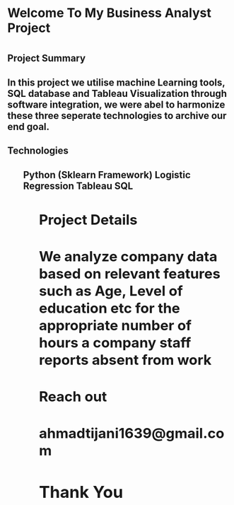 <h1>Welcome To My Business Analyst Project<h1>
<h2>Project Summary<h2>
<p>In this project we utilise machine Learning tools, SQL database and Tableau Visualization through software integration, we were abel to harmonize these three seperate technologies to archive our end goal.<p>
<h2>Technologies<h2>
<ul>
<ls>Python (Sklearn Framework) Logistic Regression<ls>
<ls>Tableau<ls>
<ls>SQL<ls>
<ul>
<h2>Project Details<h2>
<p>We analyze company data based on relevant features such as Age, Level of education etc for the appropriate number of hours a company staff reports absent from work<p>
<h2>Reach out<h2>
<p>ahmadtijani1639@gmail.com<p>
<footer>
<h3>Thank You<h3>
<footer>

